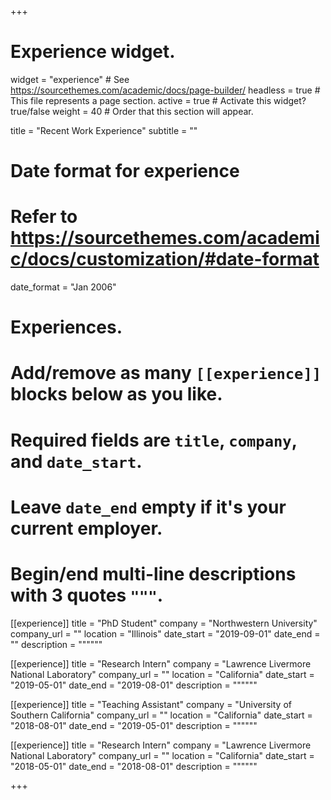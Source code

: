 +++
# Experience widget.
widget = "experience"  # See https://sourcethemes.com/academic/docs/page-builder/
headless = true  # This file represents a page section.
active = true  # Activate this widget? true/false
weight = 40  # Order that this section will appear.

title = "Recent Work Experience"
subtitle = ""

# Date format for experience
#   Refer to https://sourcethemes.com/academic/docs/customization/#date-format
date_format = "Jan 2006"

# Experiences.
#   Add/remove as many `[[experience]]` blocks below as you like.
#   Required fields are `title`, `company`, and `date_start`.
#   Leave `date_end` empty if it's your current employer.
#   Begin/end multi-line descriptions with 3 quotes `"""`.
[[experience]]
  title = "PhD Student"
  company = "Northwestern University"
  company_url = ""
  location = "Illinois"
  date_start = "2019-09-01"
  date_end = ""
  description = """"""

[[experience]]
  title = "Research Intern"
  company = "Lawrence Livermore National Laboratory"
  company_url = ""
  location = "California"
  date_start = "2019-05-01"
  date_end = "2019-08-01"
  description = """"""

[[experience]]
  title = "Teaching Assistant"
  company = "University of Southern California"
  company_url = ""
  location = "California"
  date_start = "2018-08-01"
  date_end = "2019-05-01"
  description = """"""

[[experience]]
  title = "Research Intern"
  company = "Lawrence Livermore National Laboratory"
  company_url = ""
  location = "California"
  date_start = "2018-05-01"
  date_end = "2018-08-01"
  description = """"""

+++
